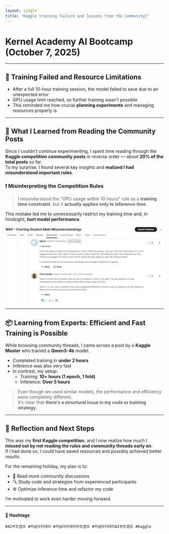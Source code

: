```yaml
---
layout: single
title: "Kaggle training failure and lessons from the Community🧠"
---
```


# Kernel Academy AI Bootcamp (October 7, 2025)

---

## 🧨 Training Failed and Resource Limitations

- After a full 10-hour training session, the model failed to save due to an unexpected error
- GPU usage limit reached, so further training wasn't possible
- This reminded me how crucial **planning experiments** and managing resources properly is

---

## 🧭 What I Learned from Reading the Community Posts

Since I couldn't continue experimenting, I spent time reading through the **Kaggle competition community posts** in reverse order — about **20% of the total posts** so far.  
To my surprise, I found several key insights and **realized I had misunderstood important rules**.

### ❗ Misinterpreting the Competition Rules

> I misunderstood the "GPU usage within 10 hours" rule as a **training time constraint**, but it **actually applies only to inference time**.

This mistake led me to unnecessarily restrict my training time and, in hindsight, **hurt model performance**.

![community](/assets/images/kaggle-day5.jpg)

---

## 📦 Learning from Experts: Efficient and Fast Training is Possible

While browsing community threads, I came across a post by a **Kaggle Master** who trained a **Qwen3-4b** model.

- Completed training in **under 2 hours**
- Inference was also very fast
- In contrast, my setup:  
  - Training: **10+ hours (1 epoch, 1 fold)**  
  - Inference: **Over 5 hours**

> Even though we used similar models, the performance and efficiency were completely different.  
> It’s clear that **there’s a structural issue in my code or training strategy**.

---

## 🎯 Reflection and Next Steps

This was my **first Kaggle competition**, and I now realize how much I **missed out by not reading the rules and community threads early on**.  
If I had done so, I could have saved resources and possibly achieved better results.

For the remaining holiday, my plan is to:

- 📘 Read more community discussions  
- 🔍 Study code and strategies from experienced participants  
- ⚙️ Optimize inference time and refactor my code

I’m motivated to work even harder moving forward.

---

#### 🔖 Hashtags  
`#AI부트캠프 #커널아카데미 #커널아카데미부트캠프 #커널아카데미AI부트캠프 #Kaggle`

